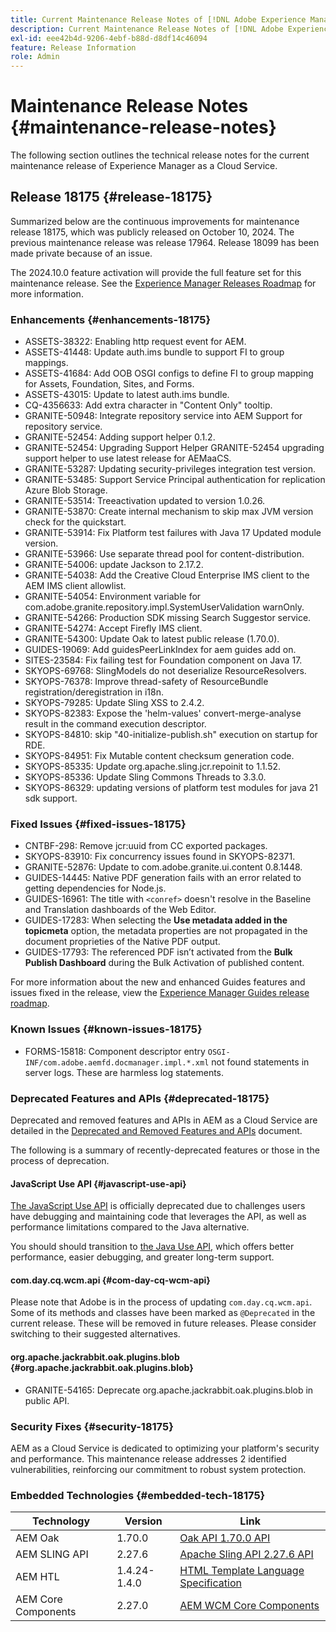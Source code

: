 ```yaml
---
title: Current Maintenance Release Notes of [!DNL Adobe Experience Manager] as a Cloud Service.
description: Current Maintenance Release Notes of [!DNL Adobe Experience Manager] as a Cloud Service.
exl-id: eee42b4d-9206-4ebf-b88d-d8df14c46094
feature: Release Information
role: Admin
---
```


# Maintenance Release Notes {#maintenance-release-notes}

The following section outlines the technical release notes for the current maintenance release of Experience Manager as a Cloud Service.

## Release 18175 {#release-18175}

Summarized below are the continuous improvements for maintenance release 18175, which was publicly released on October 10, 2024. The previous maintenance release was release 17964. Release 18099 has been made private because of an issue.

The 2024.10.0 feature activation will provide the full feature set for this maintenance release. See the [Experience Manager Releases Roadmap](https://experienceleague.adobe.com/en/docs/experience-manager-release-information/aem-release-updates/update-releases-roadmap) for more information.

### Enhancements {#enhancements-18175}

* ASSETS-38322: Enabling http request event for AEM.
* ASSETS-41448: Update auth.ims bundle to support FI to group mappings.
* ASSETS-41684: Add OOB OSGI configs to define FI to group mapping for Assets, Foundation, Sites, and Forms.
* ASSETS-43015: Update to latest auth.ims bundle.
* CQ-4356633: Add extra character in "Content Only" tooltip.
* GRANITE-50948: Integrate repository service into AEM Support for repository service.
* GRANITE-52454: Adding support helper 0.1.2.
* GRANITE-52454: Upgrading Support Helper GRANITE-52454 upgrading support helper to use latest release for AEMaaCS.
* GRANITE-53287: Updating security-privileges integration test version.
* GRANITE-53485: Support Service Principal authentication for replication Azure Blob Storage.
* GRANITE-53514: Treeactivation updated to version 1.0.26.
* GRANITE-53870: Create internal mechanism to skip max JVM version check for the quickstart.
* GRANITE-53914: Fix Platform test failures with Java 17 Updated module version.
* GRANITE-53966: Use separate thread pool for content-distribution.
* GRANITE-54006: update Jackson to 2.17.2.
* GRANITE-54038: Add the Creative Cloud Enterprise IMS client to the AEM IMS client allowlist.
* GRANITE-54054: Environment variable for com.adobe.granite.repository.impl.SystemUserValidation warnOnly.
* GRANITE-54266: Production SDK missing Search Suggestor service.
* GRANITE-54274: Accept Firefly IMS client.
* GRANITE-54300: Update Oak to latest public release (1.70.0).
* GUIDES-19069: Add guidesPeerLinkIndex for aem guides add on.
* SITES-23584: Fix failing test for Foundation component on Java 17.
* SKYOPS-69768: SlingModels do not deserialize ResourceResolvers.
* SKYOPS-76378: Improve thread-safety of ResourceBundle registration/deregistration in i18n.
* SKYOPS-79285: Update Sling XSS to 2.4.2.
* SKYOPS-82383: Expose the 'helm-values' convert-merge-analyse result in the command execution descriptor.
* SKYOPS-84810: skip "40-initialize-publish.sh" execution on startup for RDE.
* SKYOPS-84951: Fix Mutable content checksum generation code.
* SKYOPS-85335: Update org.apache.sling.jcr.repoinit to 1.1.52.
* SKYOPS-85336: Update Sling Commons Threads to 3.3.0.
* SKYOPS-86329: updating versions of platform test modules for java 21 sdk support.

### Fixed Issues {#fixed-issues-18175}

* CNTBF-298: Remove jcr:uuid from CC exported packages.
* SKYOPS-83910: Fix concurrency issues found in SKYOPS-82371. 
* GRANITE-52876: Update to com.adobe.granite.ui.content 0.8.1448.
* GUIDES-14445: Native PDF generation fails with an error related to getting dependencies for Node.js.
* GUIDES-16961: The title with `<conref>` doesn't resolve in the Baseline and Translation dashboards of the Web Editor.
* GUIDES-17283: When selecting the **Use metadata added in the topicmeta** option, the metadata properties are not propagated in the document proprieties of the Native PDF output.
* GUIDES-17793: The referenced PDF isn’t activated from the **Bulk Publish Dashboard** during the Bulk Activation of published content.
  
For more information about the new and enhanced Guides features and issues fixed in the release, view the [Experience Manager Guides release roadmap](https://experienceleague.adobe.com/en/docs/experience-manager-guides/using/release-info/aem-guides-releases-roadmap).

### Known Issues {#known-issues-18175}

* FORMS-15818: Component descriptor entry `OSGI-INF/com.adobe.aemfd.docmanager.impl.*.xml` not found statements in server logs. These are harmless log statements.

### Deprecated Features and APIs {#deprecated-18175}

Deprecated and removed features and APIs in AEM as a Cloud Service are detailed in the [Deprecated and Removed Features and APIs](/help/release-notes/deprecated-removed-features.md) document.

The following is a summary of recently-deprecated features or those in the process of deprecation.

#### JavaScript Use API {#javascript-use-api}

[The JavaScript Use API](https://github.com/adobe/htl-spec/blob/master/SPECIFICATION.md#42-javascript-use-api) is officially deprecated due to challenges users have debugging and maintaining code that leverages the API, as well as performance limitations compared to the Java alternative.

You should should transition to [the Java Use API,](https://experienceleague.adobe.com/en/docs/experience-manager-htl/content/java-use-api) which offers better performance, easier debugging, and greater long-term support.

#### com.day.cq.wcm.api {#com-day-cq-wcm-api}

Please note that Adobe is in the process of updating `com.day.cq.wcm.api`. Some of its methods and classes have been marked as `@Deprecated` in the current release. These will be removed in future releases. Please consider switching to their suggested alternatives.

#### org.apache.jackrabbit.oak.plugins.blob {#org.apache.jackrabbit.oak.plugins.blob}

* GRANITE-54165: Deprecate org.apache.jackrabbit.oak.plugins.blob in public API.

### Security Fixes {#security-18175}

AEM as a Cloud Service is dedicated to optimizing your platform's security and performance. This maintenance release addresses 2 identified vulnerabilities, reinforcing our commitment to robust system protection.

### Embedded Technologies {#embedded-tech-18175}

|Technology|Version|Link|
|---|---|---|
|AEM Oak | 1.70.0|[Oak API 1.70.0 API](https://www.javadoc.io/doc/org.apache.jackrabbit/oak-api/1.70.0/index.html)| 
|AEM SLING API | 2.27.6 |[Apache Sling API 2.27.6 API](https://www.javadoc.io/doc/org.apache.sling/org.apache.sling.api/latest/index.html)|
|AEM HTL| 1.4.24-1.4.0 |[HTML Template Language Specification](https://github.com/adobe/htl-spec)|
|AEM Core Components| 2.27.0|[AEM WCM Core Components](https://github.com/adobe/aem-core-wcm-components)|
